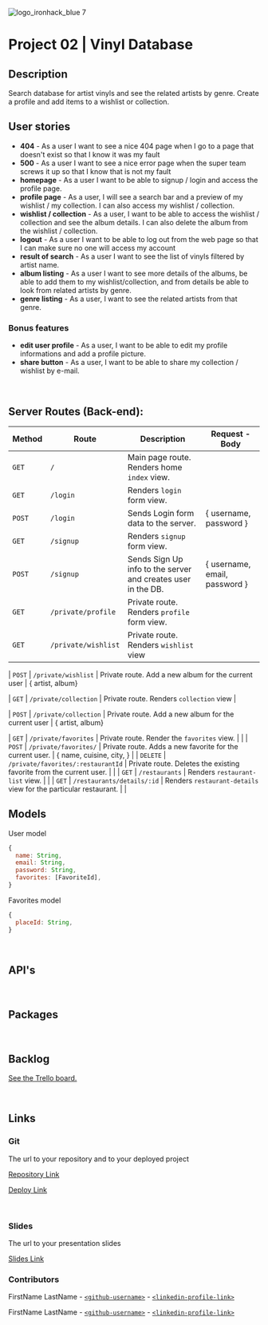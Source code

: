 ![logo_ironhack_blue 7](https://user-images.githubusercontent.com/23629340/40541063-a07a0a8a-601a-11e8-91b5-2f13e4e6b441.png)

# Project 02 | Vinyl Database

## Description

Search database for artist vinyls and see the related artists by genre.
Create a profile and add items to a wishlist or collection.

## User stories

- **404** - As a user I want to see a nice 404 page when I go to a page that doesn't exist so that I know it was my fault
- **500** - As a user I want to see a nice error page when the super team screws it up so that I know that is not my fault
- **homepage** - As a user I want to be able to signup / login and access the profile page.
- **profile page** - As a user, I will see a search bar and a preview of my wishlist / my collection. I can also access my wishlist / collection.
- **wishlist / collection** - As a user, I want to be able to access the wishlist / collection and see the album details. I can also delete the album from the wishlist / collection.
- **logout** - As a user I want to be able to log out from the web page so that I can make sure no one will access my account
- **result of search** - As a user I want to see the list of vinyls filtered by artist name.
- **album listing** - As a user I want to see more details of the albums, be able to add them to my wishlist/collection, and from details be able to look from related artists by genre.
- **genre listing** - As a user, I want to see the related artists from that genre.

### Bonus features

- **edit user profile** - As a user, I want to be able to edit my profile informations and add a profile picture.
- **share button** - As a user, I want to be able to share my collection / wishlist by e-mail.

<br>

## Server Routes (Back-end):

| **Method** | **Route**           | **Description**                                              | Request - Body                |
| ---------- | ------------------- | ------------------------------------------------------------ | ----------------------------- |
| `GET`      | `/`                 | Main page route. Renders home `index` view.                  |                               |
| `GET`      | `/login`            | Renders `login` form view.                                   |                               |
| `POST`     | `/login`            | Sends Login form data to the server.                         | { username, password }        |
| `GET`      | `/signup`           | Renders `signup` form view.                                  |                               |
| `POST`     | `/signup`           | Sends Sign Up info to the server and creates user in the DB. | { username, email, password } |
| `GET`      | `/private/profile`  | Private route. Renders `profile` form view.                  |                               |
| `GET`      | `/private/wishlist` | Private route. Renders `wishlist` view                       |

| `POST` | `/private/wishlist` | Private route. Add a new album for the current user | { artist, album}

| `GET` | `/private/collection` | Private route. Renders `collection` view |

| `POST` | `/private/collection` | Private route. Add a new album for the current user | { artist, album}

| `GET` | `/private/favorites` | Private route. Render the `favorites` view. | |
| `POST` | `/private/favorites/` | Private route. Adds a new favorite for the current user. | { name, cuisine, city, } |
| `DELETE` | `/private/favorites/:restaurantId` | Private route. Deletes the existing favorite from the current user. | |
| `GET` | `/restaurants` | Renders `restaurant-list` view. | |
| `GET` | `/restaurants/details/:id` | Renders `restaurant-details` view for the particular restaurant. | |

## Models

User model

```javascript
{
  name: String,
  email: String,
  password: String,
  favorites: [FavoriteId],
}

```

Favorites model

```javascript
{
  placeId: String,
}

```

<br>

## API's

<br>

## Packages

<br>

## Backlog

[See the Trello board.](https://trello.com/b/Ni3giVKf/ironhackproject)

<br>

## Links

### Git

The url to your repository and to your deployed project

[Repository Link]()

[Deploy Link]()

<br>

### Slides

The url to your presentation slides

[Slides Link](https://docs.google.com/presentation/d/1P5FIi0vHZBUcgUtmt1M4_lLCO5dwdJ4UOgtJa4ehGfk/edit?usp=sharing)

### Contributors

FirstName LastName - [`<github-username>`](https://github.com/person1-username) - [`<linkedin-profile-link>`](https://www.linkedin.com/in/person1-username)

FirstName LastName - [`<github-username>`](https://github.com/person2-username) - [`<linkedin-profile-link>`](https://www.linkedin.com/in/person2-username)
